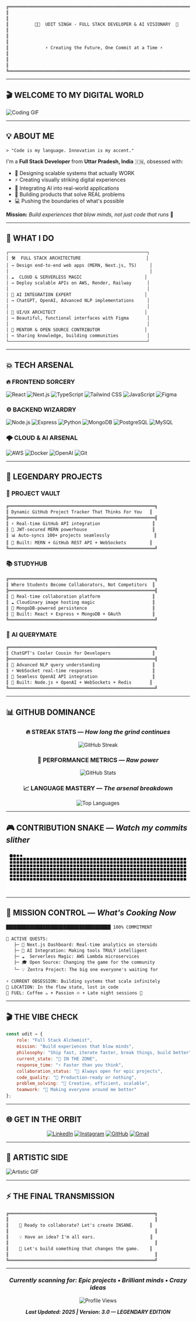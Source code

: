 ```
╔════════════════════════════════════════════════════════════════════════════╗
║                                                                            ║
║          👨‍💻  UDIT SINGH - FULL STACK DEVELOPER & AI VISIONARY  🚀         ║
║                                                                            ║
║              ⚡ Creating the Future, One Commit at a Time ⚡              ║
║                                                                            ║
╚════════════════════════════════════════════════════════════════════════════╝
```

---

## 🎬 **WELCOME TO MY DIGITAL WORLD**

![Coding GIF](https://media.giphy.com/media/v1.Y2lkPTc5MGI3NjExOG1mNG1jaDZqZW90dW0zZDYydGd1dG42aDVtYmF3dWNsZzZ0MzFtZCZlcD12MV9naWZzX3NlYXJjaCZjdD1n/tXL4FHPSnVJ0A/giphy.gif)

---

## 💡 **ABOUT ME**

```
> "Code is my language. Innovation is my accent."
```

I'm a **Full Stack Developer** from **Uttar Pradesh, India** 🇮🇳, obsessed with:
- 🎨 Designing scalable systems that actually WORK
- ⚡ Creating visually striking digital experiences
- 🤖 Integrating AI into real-world applications
- 🚀 Building products that solve REAL problems
- 💻 Pushing the boundaries of what's possible

**Mission:** *Build experiences that blow minds, not just code that runs* 🎯

---

## 🧠 **WHAT I DO** 

```
┌─────────────────────────────────────────────────────┐
│ 🛠️  FULL STACK ARCHITECTURE                         │
│ → Design end-to-end web apps (MERN, Next.js, TS)     │
│                                                      │
│ ☁️  CLOUD & SERVERLESS MAGIC                        │
│ → Deploy scalable APIs on AWS, Render, Railway      │
│                                                     │
│ 🤖 AI INTEGRATION EXPERT                            │
│ → ChatGPT, OpenAI, Advanced NLP implementations     │
│                                                     │
│ 🎨 UI/UX ARCHITECT                                  │
│ → Beautiful, functional interfaces with Figma       │
│                                                     │
│ 💬 MENTOR & OPEN SOURCE CONTRIBUTOR                 │
│ → Sharing knowledge, building communities           │
└─────────────────────────────────────────────────────┘
```

---

## 💥 **TECH ARSENAL**

### 🔥 **FRONTEND SORCERY**
![React](https://img.shields.io/badge/React-61DAFB?style=for-the-badge&logo=react&logoColor=black)
![Next.js](https://img.shields.io/badge/Next.js-000000?style=for-the-badge&logo=nextdotjs&logoColor=white)
![TypeScript](https://img.shields.io/badge/TypeScript-3178C6?style=for-the-badge&logo=typescript&logoColor=white)
![Tailwind CSS](https://img.shields.io/badge/Tailwind-06B6D4?style=for-the-badge&logo=tailwindcss&logoColor=white)
![JavaScript](https://img.shields.io/badge/JavaScript-F7DF1E?style=for-the-badge&logo=javascript&logoColor=black)
![Figma](https://img.shields.io/badge/Figma-F24E1E?style=for-the-badge&logo=figma&logoColor=white)

### ⚙️ **BACKEND WIZARDRY**
![Node.js](https://img.shields.io/badge/Node.js-339933?style=for-the-badge&logo=nodedotjs&logoColor=white)
![Express](https://img.shields.io/badge/Express-000000?style=for-the-badge&logo=express&logoColor=white)
![Python](https://img.shields.io/badge/Python-3776AB?style=for-the-badge&logo=python&logoColor=white)
![MongoDB](https://img.shields.io/badge/MongoDB-13AA52?style=for-the-badge&logo=mongodb&logoColor=white)
![PostgreSQL](https://img.shields.io/badge/PostgreSQL-336791?style=for-the-badge&logo=postgresql&logoColor=white)
![MySQL](https://img.shields.io/badge/MySQL-4479A1?style=for-the-badge&logo=mysql&logoColor=white)

### 🌩️ **CLOUD & AI ARSENAL**
![AWS](https://img.shields.io/badge/AWS-FF9900?style=for-the-badge&logo=amazonaws&logoColor=black)
![Docker](https://img.shields.io/badge/Docker-2496ED?style=for-the-badge&logo=docker&logoColor=white)
![OpenAI](https://img.shields.io/badge/OpenAI-412991?style=for-the-badge&logo=openai&logoColor=white)
![Git](https://img.shields.io/badge/Git-F05032?style=for-the-badge&logo=git&logoColor=white)

---

## 🚀 **LEGENDARY PROJECTS**

### 🎪 **PROJECT VAULT** 
```
╔════════════════════════════════════════════════════════╗
║ Dynamic GitHub Project Tracker That Thinks For You   ║
╠════════════════════════════════════════════════════════╣
║ ⚡ Real-time GitHub API integration                    ║
║ 🔐 JWT-secured MERN powerhouse                         ║
║ 📊 Auto-syncs 100+ projects seamlessly                 ║
║ 🎯 Built: MERN + GitHub REST API + WebSockets         ║
╚════════════════════════════════════════════════════════╝
```

### 📚 **STUDYHUB**
```
╔════════════════════════════════════════════════════════╗
║ Where Students Become Collaborators, Not Competitors  ║
╠════════════════════════════════════════════════════════╣
║ 🤝 Real-time collaboration platform                    ║
║ ☁️ Cloudinary image hosting magic                      ║
║ 💾 MongoDB-powered persistence                         ║
║ 🎯 Built: React + Express + MongoDB + OAuth            ║
╚════════════════════════════════════════════════════════╝
```

### 🤖 **AI QUERYMATE**
```
╔════════════════════════════════════════════════════════╗
║ ChatGPT's Cooler Cousin for Developers                ║
╠════════════════════════════════════════════════════════╣
║ 🧠 Advanced NLP query understanding                    ║
║ ⚡ WebSocket real-time responses                       ║
║ 🔗 Seamless OpenAI API integration                     ║
║ 🎯 Built: Node.js + OpenAI + WebSockets + Redis       ║
╚════════════════════════════════════════════════════════╝
```

---

## 📊 **GITHUB DOMINANCE**

<div align="center">

### 🔥 **STREAK STATS** — *How long the grind continues*
![GitHub Streak](https://github-readme-streak-stats.herokuapp.com?user=Uditsingh5&theme=tokyonight&hide_border=true)

### 💪 **PERFORMANCE METRICS** — *Raw power*
![GitHub Stats](https://github-readme-stats.vercel.app/api?username=Uditsingh5&show_icons=true&theme=tokyonight&hide_border=true&include_all_commits=true)

### 📈 **LANGUAGE MASTERY** — *The arsenal breakdown*
![Top Languages](https://github-readme-stats.vercel.app/api/top-langs?username=Uditsingh5&layout=compact&theme=tokyonight&hide_border=true)

</div>

---

## 🎮 **CONTRIBUTION SNAKE** — *Watch my commits slither*

<div align="center">

![Contribution Snake](https://raw.githubusercontent.com/Uditsingh5/Uditsingh5/output/snake.svg)

</div>

---

## 🚁 **MISSION CONTROL** — *What's Cooking Now*

```
████████████████████████████████████████ 100% COMMITMENT

🔴 ACTIVE QUESTS:
   ├─ 🌟 Next.js Dashboard: Real-time analytics on steroids
   ├─ 🤖 AI Integration: Making tools TRULY intelligent
   ├─ ☁️  Serverless Magic: AWS Lambda microservices
   ├─ 🎓 Open Source: Changing the game for the community
   └─ 💡 Zentra Project: The big one everyone's waiting for

⚡ CURRENT OBSESSION: Building systems that scale infinitely
📍 LOCATION: In the flow state, lost in code
🎯 FUEL: Coffee ☕ + Passion 🔥 + Late night sessions 🌙
```

---

## 🎬 **THE VIBE CHECK**

```javascript
const udit = {
    role: "Full Stack Alchemist",
    mission: "Build experiences that blow minds",
    philosophy: "Ship fast, iterate faster, break things, build better",
    current_state: "🎯 IN THE ZONE",
    response_time: "⚡ Faster than you think",
    collaboration_status: "🤝 Always open for epic projects",
    code_quality: "💎 Production-ready or nothing",
    problem_solving: "🧩 Creative, efficient, scalable",
    teamwork: "🚀 Making everyone around me better"
};
```

---

## 🌐 **GET IN THE ORBIT**

<div align="center">

[![LinkedIn](https://img.shields.io/badge/LinkedIn-0077B5?style=for-the-badge&logo=linkedin&logoColor=white)](https://www.linkedin.com/in/udit-narayan-singh01/)
[![Instagram](https://img.shields.io/badge/Instagram-E4405F?style=for-the-badge&logo=instagram&logoColor=white)](https://www.instagram.com/uditsingh005/)
[![GitHub](https://img.shields.io/badge/GitHub-181717?style=for-the-badge&logo=github&logoColor=white)](https://github.com/Uditsingh5)
[![Gmail](https://img.shields.io/badge/Gmail-D14836?style=for-the-badge&logo=gmail&logoColor=white)](mailto:uditsingh52963@gmail.com)

</div>

---

## 🎨 **ARTISTIC SIDE**

![Artistic GIF](https://i.giphy.com/media/v1.Y2lkPTc5MGI3NjExM3ZuNnh0NHl2MGxlMzhqdGc5cWRueXYwNm1wMHV3b3Fndm5zdzBvbCZlcD12MV9pbnRlcm5hbF9naWZfYnlfaWQmY3Q9Zw/QDjpIL6oNCVZ4qzGs7/giphy.gif)

---

## ⚡ **THE FINAL TRANSMISSION**

```
╔════════════════════════════════════════════════════════╗
║                                                        ║
║    🚀 Ready to collaborate? Let's create INSANE.      ║
║                                                        ║
║    💡 Have an idea? I'm all ears.                     ║
║                                                        ║
║    🎯 Let's build something that changes the game.    ║
║                                                        ║
╚════════════════════════════════════════════════════════╝
```

---

<div align="center">

### *Currently scanning for: Epic projects • Brilliant minds • Crazy ideas*

![Profile Views](https://komarev.com/ghpvc/?username=Uditsingh5&color=blueviolet&style=for-the-badge)

**_Last Updated: 2025 | Version: 3.0 — LEGENDARY EDITION_**

</div>
